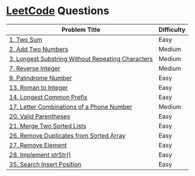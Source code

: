 # [LeetCode](https://leetcode.com/) Questions

| Problem Title | Difficulty |
|      ---      |    ----    |
| [1. Two Sum](https://leetcode.com/problems/two-sum/)| Easy|
| [2. Add Two Numbers](https://leetcode.com/problems/add-two-numbers/)| Medium|
| [3. Longest Substring Without Repeating Characters](https://leetcode.com/problems/longest-substring-without-repeating-characters/)| Medium |
| [7. Reverse Integer](https://leetcode.com/problems/reverse-integer/)| Medium |
| [9. Palindrome Number](https://leetcode.com/problems/palindrome-number/)| Easy |
| [13. Roman to Integer](https://leetcode.com/problems/roman-to-integer/)| Easy |
| [14. Longest Common Prefix](https://leetcode.com/problems/longest-common-prefix/)| Easy |
| [17. Letter Combinations of a Phone Number](https://leetcode.com/problems/letter-combinations-of-a-phone-number/)| Medium |
| [20. Valid Parentheses](https://leetcode.com/problems/valid-parentheses/)| Easy |
| [21. Merge Two Sorted Lists](https://leetcode.com/problems/merge-two-sorted-lists/)| Easy |
| [26. Remove Duplicates from Sorted Array](https://leetcode.com/problems/remove-duplicates-from-sorted-array/)| Easy |
| [27. Remove Element](https://leetcode.com/problems/remove-element/)| Easy |
| [28. Implement strStr()](https://leetcode.com/problems/implement-strstr/)| Easy |
| [35. Search Insert Position](https://leetcode.com/problems/search-insert-position/)| Easy |